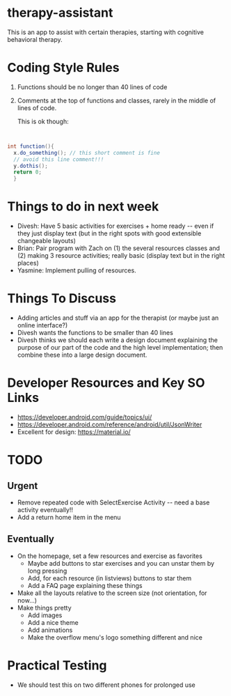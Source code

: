 # therapy-assistant
This is an app to assist with certain therapies, starting with cognitive behavioral therapy.


# Coding Style Rules

1. Functions should be no longer than 40 lines of code

2. Comments at the top of functions and classes, rarely in the middle of lines
   of code. 

   This is ok though:

```java


int function(){
  x.do_something(); // this short comment is fine
  // avoid this line comment!!!
  y.dothis();
  return 0;
  }

```

# Things to do in next week


 * Divesh: Have 5 basic activities for exercises + home ready -- even if they
   just display text (but in the right spots with good extensible changeable
   layouts)
 * Brian: Pair program with Zach on (1) the several resources classes and (2)
   making 3 resource activities; really basic (display text but in the right
   places)
 * Yasmine: Implement pulling of resources.


# Things To Discuss

 * Adding articles and stuff via an app for the therapist (or maybe just an
   online interface?)
 * Divesh wants the functions to be smaller than 40 lines
 * Divesh thinks we should each write a design document explaining the purpose
   of our part of the code and the high level implementation; then combine these
   into a large design document.



# Developer Resources and Key SO Links


 * https://developer.android.com/guide/topics/ui/
 * https://developer.android.com/reference/android/util/JsonWriter
 * Excellent for design: https://material.io/

# TODO


## Urgent

 * Remove repeated code with SelectExercise Activity -- need a base activity
   eventually!!
 * Add a return home item in the menu

## Eventually


 * On the homepage, set a few resources and exercise as favorites
   * Maybe add buttons to star exercises and you can unstar them by long
     pressing
   * Add, for each resource (in listviews) buttons to star them
   * Add a FAQ page explaining these things
 * Make all the layouts relative to the screen size (not orientation, for now...)
 * Make things pretty
   * Add images
   * Add a nice theme
   * Add animations
   * Make the overflow menu's logo something different and nice


# Practical Testing

 * We should test this on two different phones for prolonged use




